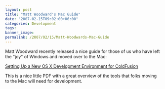 ```yaml
---
layout: post
title: "Matt Woodward's Mac Guide"
date: "2007-02-15T09:02:00+06:00"
categories: Development 
tags: 
banner_image: 
permalink: /2007/02/15/Matt-Woodwards-Mac-Guide
---
```


Matt Woodward recently released a nice guide for those of us who have left the "joy" of Windows and moved over to the Mac:

<a href="http://mattwoodward.com/articles/setup_mac_dev_environment.pdf">Setting Up a New OS X Development Environment for ColdFusion</a>

This is a nice little PDF with a great overview of the tools that folks moving to the Mac will need for development.